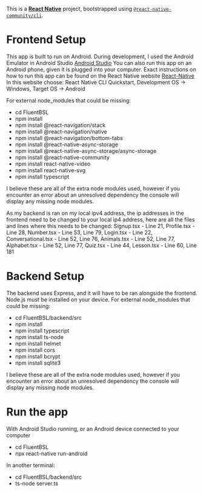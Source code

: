 This is a [**React Native**](https://reactnative.dev) project, bootstrapped using [`@react-native-community/cli`](https://github.com/react-native-community/cli).

# Frontend Setup

This app is built to run on Android. During development, I used the Android Emulator in Android Studio [Android Studio](https://developer.android.com/studio)
You can also run this app on an Android phone, given it is plugged into your computer.
Exact instructions on how to run this app can be found on the React Native website [React-Native](https://reactnative.dev/docs/environment-setup?guide=native)
In this website choose:
React Native CLI Quickstart, 
Development OS -> Windows,
Target OS -> Android

For external node_modules that could be missing:
 - cd FluentBSL
 - npm install
 - npm install @react-navigation/stack
 - npm install @react-navigation/native
 - npm install @react-navigation/bottom-tabs
 - npm install @react-native-async-storage
 - npm install @react-native-async-storage/async-storage
 - npm install @react-native-community
 - npm install react-native-video
 - npm install react-native-svg
 - npm install typescript
  
I believe these are all of the extra node modules used, however if you encounter an error about an unresolved dependency the console will display any missing node modules.

As my backend is ran on my local ipv4 address, the ip addresses in the frontend need to be changed to your local ip4 address, here are all the files and lines where this needs to be changed:
Signup.tsx - Line 21,
Profile.tsx - Line 28,
Number.tsx - Line 53, Line 79,
Login.tsx - Line 22,
Conversational.tsx - Line 52, Line 76,
Animals.tsx - Line 52, Line 77,
Alphabet.tsx - Line 52, Line 77,
Quiz.tsx - Line 44,
Lesson.tsx - Line 60, Line 181


# Backend Setup

The backend uses Express, and it will have to be ran alongside the frontend. Node.js must be installed on your device.
For external node_modules that could be missing:
 - cd FluentBSL/backend/src
 - npm install
 - npm install typescript
 - npm install ts-node
 - npm install helmet
 - npm install cors
 - npm install bcrypt
 - npm install sqlite3

I believe these are all of the extra node modules used, however if you encounter an error about an unresolved dependency the console will display any missing node modules.


# Run the app
With Android Studio running, or an Android device connected to your computer
- cd FluentBSL
- npx react-native run-android

In another terminal:
 - cd FluentBSL/backend/src
 - ts-node server.ts

